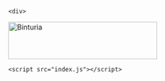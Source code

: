 <html>
  <head>
    <meta charset="utf-8">
    <title>Binturia</title>
    <link href="index.css" rel="stylesheet" type="text/css" />
  </head>
  <body class=big>
    
    <div>
     
<img src="https://images.cooltext.com/5009394.png" width=300 height="75" alt="Binturia" />
      </div>

    <script src="index.js"></script>
  </body>
</html>
